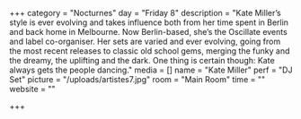 +++
category = "Nocturnes"
day = "Friday 8"
description = "Kate Miller’s style is ever evolving and takes influence both from her time spent in Berlin and back home in Melbourne. Now Berlin-based, she’s the Oscillate events and label co-organiser. Her sets are varied and ever evolving, going from the most recent releases to classic old school gems, merging the funky and the dreamy, the uplifting and the dark. One thing is certain though: Kate always gets the people dancing."
media = []
name = "Kate Miller"
perf = "DJ Set"
picture = "/uploads/artistes7.jpg"
room = "Main Room"
time = ""
website = ""

+++
